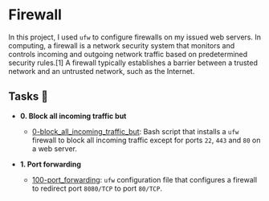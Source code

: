 # Firewall

In this project, I used `ufw` to configure firewalls on my issued web servers.
In computing, a firewall is a network security system that monitors and controls incoming and outgoing network traffic based on predetermined security rules.[1] A firewall typically establishes a barrier between a trusted network and an untrusted network, such as the Internet.
## Tasks :page_with_curl:

 

* **0. Block all incoming traffic but**
  * [0-block_all_incoming_traffic_but](./0-block_all_incoming_traffic_but): Bash
  script that installs a `ufw` firewall to block all incoming traffic except for
  ports `22`, `443` and `80` on a web server.

* **1. Port forwarding**
  * [100-port_forwarding](./100-port_forwarding): `ufw` configuration file that
  configures a firewall to redirect port `8080/TCP` to port `80/TCP`.
